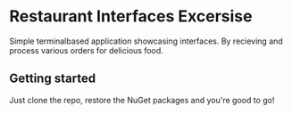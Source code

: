 # Restaurant Interfaces Excersise

Simple terminalbased application showcasing interfaces.
By recieving and process various orders for delicious food.

## Getting started

Just clone the repo, restore the NuGet packages and you're good to go!